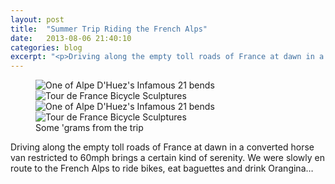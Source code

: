```yaml
---
layout: post
title:  "Summer Trip Riding the French Alps"
date:   2013-08-06 21:40:10
categories: blog
excerpt: "<p>Driving along the empty toll roads of France at dawn in a converted horse van restricted to 60mph brings a certain kind of serenity. </p>"
---
```


<figure class="masthead">
	<div class="pure-g">
		<div class="pure-u-1-2"><img src="/img/posts/2013-08-06-alps/gram1.jpg" alt="One of Alpe D'Huez's Infamous 21 bends" title="One of Alpe D'Huez's Infamous 21 bends"></div>
		<div class="pure-u-1-2"><img src="/img/posts/2013-08-06-alps/gram2.jpg" alt="Tour de France Bicycle Sculptures" title="Tour de France Bicycle Sculptures"></div>
	</div>
	<div class="pure-g">
		<div class="pure-u-1-2"><img src="/img/posts/2013-08-06-alps/gram4.jpg" alt="One of Alpe D'Huez's Infamous 21 bends" title="One of Alpe D'Huez's Infamous 21 bends"></div>
		<div class="pure-u-1-2"><img src="/img/posts/2013-08-06-alps/gram3.jpg" alt="Tour de France Bicycle Sculptures" title="Tour de France Bicycle Sculptures"></div>
	</div>
	<figcaption class="muted">Some 'grams from the trip</figcaption>
</figure>

Driving along the empty toll roads of France at dawn in a converted horse van restricted to 60mph brings a certain kind of serenity.  We were slowly en route to the French Alps to ride bikes, eat baguettes and drink Orangina&hellip;
